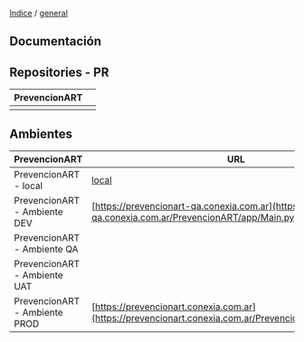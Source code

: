 [Indice](../../../README.md) / [general](../general.md)

## Documentación

## Repositories - PR

| PrevencionART |                                                                                                                |
|---------------|----------------------------------------------------------------------------------------------------------------|
|               |                                                                                                                |

## Ambientes

| PrevencionART                 | URL                                                                                                          |
|-------------------------------|--------------------------------------------------------------------------------------------------------------|
| PrevencionART - local         | [local](http://localhost:8080/PrevencionART)                                                                 |
| PrevencionART - Ambiente DEV  | [https://prevencionart-qa.conexia.com.ar](https://prevencionart-qa.conexia.com.ar/PrevencionART/app/Main.py) |
| PrevencionART - Ambiente QA   |                                                                                                              |
| PrevencionART - Ambiente UAT  |                                                                                                              |
| PrevencionART - Ambiente PROD | [https://prevencionart.conexia.com.ar](https://prevencionart.conexia.com.ar/PrevencionART/app/Main.py)       |
